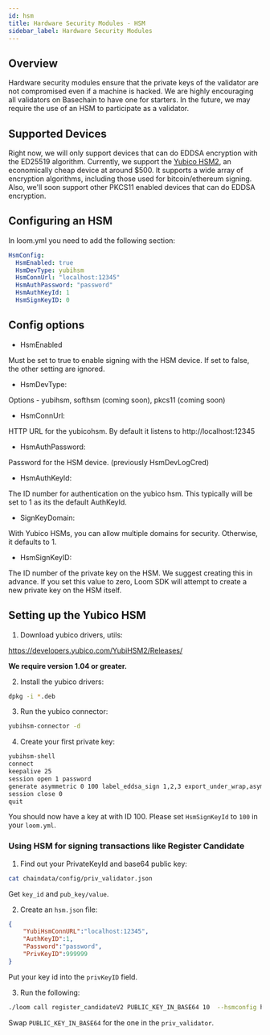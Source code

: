 ```yaml
---
id: hsm
title: Hardware Security Modules - HSM
sidebar_label: Hardware Security Modules
---
```


## Overview

Hardware security modules ensure that the private keys of the validator are not compromised even if a machine is hacked. We are highly encouraging all validators on Basechain to have one for starters. In the future, we may require the use of an HSM to participate as a validator.

## Supported Devices

Right now, we will only support devices that can do EDDSA encryption with the ED25519 algorithm. Currently, we support the [Yubico HSM2](https://www.yubico.com/products/yubihsm/), an economically cheap device at around $500. It supports a wide array of encryption algorithms, including those used for bitcoin/ethereum signing. Also, we'll soon support other PKCS11 enabled devices that can do EDDSA encryption.

## Configuring an HSM

In loom.yml you need to add the following section:

```yaml
HsmConfig:
  HsmEnabled: true
  HsmDevType: yubihsm
  HsmConnUrl: "localhost:12345"
  HsmAuthPassword: "password"
  HsmAuthKeyId: 1
  HsmSignKeyID: 0
```

## Config options

* HsmEnabled

Must be set to true to enable signing with the HSM device. If set to false, the other setting are ignored.

* HsmDevType:

Options - yubihsm, softhsm (coming soon), pkcs11 (coming soon)

* HsmConnUrl:

HTTP URL for the yubicohsm. By default it listens to http://localhost:12345

* HsmAuthPassword:

Password for the HSM device. (previously HsmDevLogCred)

* HsmAuthKeyId:

The ID number for authentication on the yubico hsm. This typically will be set to 1 as its the default AuthKeyId.

* SignKeyDomain:

With Yubico HSMs, you can allow multiple domains for security. Otherwise, it defaults to 1.

* HsmSignKeyID:

The ID number of the private key on the HSM. We suggest creating this in advance. If you set this value to zero, Loom SDK will attempt to create a new private key on the HSM itself.

## Setting up the Yubico HSM

1. Download yubico drivers, utils:

<https://developers.yubico.com/YubiHSM2/Releases/>

**We require version 1.04 or greater.**

2. Install the yubico drivers:

```bash
dpkg -i *.deb
```

3. Run the yubico connector:

```bash
yubihsm-connector -d
```

4. Create your first private key:

```bash
yubihsm-shell
connect
keepalive 25
session open 1 password
generate asymmetric 0 100 label_eddsa_sign 1,2,3 export_under_wrap,asymmetric_sign_eddsa ed25519
session close 0
quit
```

You should now have a key at with ID 100. Please set `HsmSignKeyId` to `100` in your `loom.yml`.

### Using HSM for signing transactions like Register Candidate

1. Find out your PrivateKeyId and base64 public key:

```bash
cat chaindata/config/priv_validator.json
```

Get `key_id` and `pub_key/value`.

2. Create an `hsm.json` file:

```json
{
    "YubiHsmConnURL":"localhost:12345",
    "AuthKeyID":1,
    "Password":"password",
    "PrivKeyID":999999
}
```

Put your key id into the `privKeyID` field.

3. Run the following:

```bash
./loom call register_candidateV2 PUBLIC_KEY_IN_BASE64 10  --hsmconfig hsm.json -r http://dposv2.dappchains.com:80/query -w http://dposv2.dappchains.com:80/rpc  --chain dposv2
```

Swap `PUBLIC_KEY_IN_BASE64` for the one in the `priv_validator`.